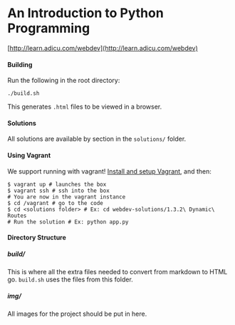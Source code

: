 An Introduction to Python Programming
=====================================

[http://learn.adicu.com/webdev](http://learn.adicu.com/webdev)

#### Building

Run the following in the root directory:

    ./build.sh

This generates `.html` files to be viewed in a browser.

#### Solutions

All solutions are available by section in the `solutions/` folder.

#### Using Vagrant

We support running with vagrant!  [Install and setup Vagrant](https://docs.vagrantup.com/v2/installation/index.html), and then:

    $ vagrant up # launches the box
    $ vagrant ssh # ssh into the box
    # You are now in the vagrant instance
    $ cd /vagrant # go to the code
    $ cd <solutions folder> # Ex: cd webdev-solutions/1.3.2\ Dynamic\ Routes
    # Run the solution # Ex: python app.py

#### Directory Structure

##### build/

This is where all the extra files needed to convert from markdown to HTML go. `build.sh` uses the files from this folder.

##### img/ 

All images for the project should be put in here.

##### 
